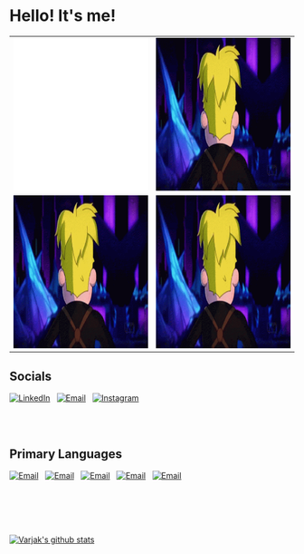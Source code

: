 # Hello! It's me!
|           |            | 
|----------|:-------------:|
| <img src="https://github.com/varjakw/varjakw/blob/main/bio.svg" width="480" height="270" /> |  <img src="https://github.com/varjakw/varjakw/blob/main/final-space-kiss-face.gif" width="480" height="270" /> |
| <img src="https://github.com/varjakw/varjakw/blob/main/final-space-kiss-face.gif" width="480" height="270" />  |  <img src="https://github.com/varjakw/varjakw/blob/main/final-space-kiss-face.gif" width="480" height="270" /> |


  
## Socials
<!--<a href="mailto:vwolfe@tcd.ie" target="_blank"><img align="left" alt="Varjak | Email" width="40px" src="https://github.com/varjakw/varjakw/blob/main/email.png" /></a>
<a href="https://www.linkedin.com/in/varjak/" target="_blank"><img align="left" alt="Varjak | LinkedIn" width="40px" src="https://github.com/varjakw/varjakw/blob/main/linkedin.png" /></a>
<a href="https://instagram.com/varjakw" target="_blank"><img align="left" alt="Varjak | Instagram" width="40px" src="https://github.com/varjakw/varjakw/blob/main/insta.png" /></a>
-->
<a href="https://www.linkedin.com/in/varjak/"><img alt="LinkedIn" height = "40px" width="150px" src="https://img.shields.io/badge/linkedin%20-%230077B5.svg?&style=flat&logo=linkedin&logoColor=white"/></a> &nbsp;
<a href="mailto:vwolfe@tcd.ie"><img alt="Email" height = "40px" width="110px"  src="https://img.shields.io/badge/Gmail-D14836?style=flat&logo=gmail&logoColor=white" /></a> &nbsp;
<a href="https://instagram.com/varjakw"><img alt="Instagram" height = "40px" width="190px"  src="https://img.shields.io/badge/-@varjakw_-E4405F?style=flat&logo=Instagram&logoColor=white"/></a> &nbsp;


  </br>
   </br>
  
## Primary Languages
<!--
<a href="" target="_blank"><img align="left" alt="HTML5" width="100px" src="https://github.com/varjakw/varjakw/blob/main/python.png" /></a>
<a href="" target="_blank"><img align="left" alt="CSS3" width="60px" src="https://github.com/varjakw/varjakw/blob/main/java.png" /></a>
![Python](https://img.shields.io/badge/-Python-05122A?style=flat&logo=python)&nbsp;
-->
<a href=""><img alt="Email" height = "40px" width="130px"  src="https://img.shields.io/badge/-Python-05122A?style=flat&logo=python" /></a> &nbsp;
<a href=""><img alt="Email" height = "40px" width="130px"  src="https://img.shields.io/badge/-Java-05122A?style=flat&logo=Java&logoColor=FFA518" /></a> &nbsp;
<a href=""><img alt="Email" height = "40px" width="130px"  src="https://img.shields.io/badge/-JavaScript-05122A?style=flat&logo=javascript" /></a> &nbsp;
<a href=""><img alt="Email" height = "40px" width="130px"  src="https://img.shields.io/badge/-C-05122A?style=flat&logo=C&logoColor=A8B9CC" /></a> &nbsp;
<a href=""><img alt="Email" height = "40px" width="130px"  src="https://img.shields.io/badge/-Git-05122A?style=flat&logo=git" /></a> &nbsp;

   </br>
   </br>
   </br>
   </br>
   
   
  
  [![Varjak's github stats](https://github-readme-stats.vercel.app/api?username=varjakw&include_all_commits=true&count_private=true&show_icons=true&line_height=20&title_color=FFFFFF&icon_color=FFFFFF&text_color=FFFFFF&bg_color=0D1117)](https://github.com/anuraghazra/github-readme-stats)



<!-- comment// 
<p float="left">
  <img src="https://github.com/varjakw/varjakw/blob/main/bio.svg" width="480" height="270" />
  <img src="https://github.com/varjakw/varjakw/blob/main/final-space-kiss-face.gif" width="480" height="270" /> 
</p>

<img align="left" width="480" height="270" src="https://github.com/varjakw/varjakw/blob/main/bio.svg">

<img align="right" width="480" height="270" src="https://github.com/varjakw/varjakw/blob/main/final-space-kiss-face.gif">   //comment-->









